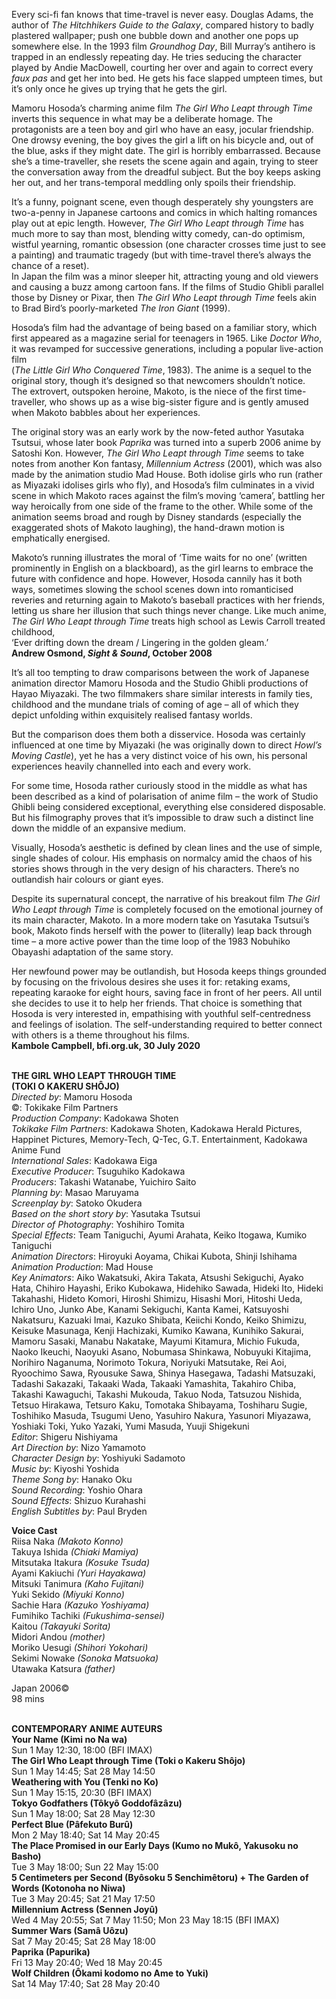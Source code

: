

Every sci-fi fan knows that time-travel is never easy. Douglas Adams, the author of _The Hitchhikers Guide to the Galaxy_, compared history to badly plastered wallpaper; push one bubble down and another one pops up somewhere else. In the 1993 film _Groundhog Day_, Bill Murray’s antihero is trapped in an endlessly repeating day. He tries seducing the character played by Andie MacDowell, courting her over and again to correct every _faux pas_ and get her into bed. He gets his face slapped umpteen times, but it’s only once he gives up trying that he gets the girl.

Mamoru Hosoda’s charming anime film _The Girl Who Leapt through Time_ inverts this sequence in what may be a deliberate homage. The protagonists are a teen boy and girl who have an easy, jocular friendship. One drowsy evening, the boy gives the girl a lift on his bicycle and, out of the blue, asks if they might date. The girl is horribly embarrassed. Because she’s a time-traveller, she resets the scene again and again, trying to steer the conversation away from the dreadful subject. But the boy keeps asking her out, and her trans-temporal meddling only spoils their friendship.

It’s a funny, poignant scene, even though desperately shy youngsters are two-a-penny in Japanese cartoons and comics in which halting romances play out at epic length. However, _The Girl Who Leapt through Time_ has much more to say than most, blending witty comedy, can-do optimism, wistful yearning, romantic obsession (one character crosses time just to see a painting) and traumatic tragedy (but with time-travel there’s always the chance of a reset).  
In Japan the film was a minor sleeper hit, attracting young and old viewers and causing a buzz among cartoon fans. If the films of Studio Ghibli parallel those by Disney or Pixar, then _The Girl Who Leapt through Time_ feels akin to Brad Bird’s poorly-marketed _The Iron Giant_ (1999).

Hosoda’s film had the advantage of being based on a familiar story, which first appeared as a magazine serial for teenagers in 1965. Like _Doctor Who_, it was revamped for successive generations, including a popular live-action film  
(_The Little Girl Who Conquered Time_, 1983). The anime is a sequel to the original story, though it’s designed so that newcomers shouldn’t notice.  
The extrovert, outspoken heroine, Makoto, is the niece of the first time-traveller, who shows up as a wise big-sister figure and is gently amused when Makoto babbles about her experiences.

The original story was an early work by the now-feted author Yasutaka Tsutsui, whose later book _Paprika_ was turned into a superb 2006 anime by Satoshi Kon. However, _The Girl Who Leapt through Time_ seems to take notes from another Kon fantasy, _Millennium Actress_ (2001), which was also made by the animation studio Mad House. Both idolise girls who run (rather as Miyazaki idolises girls who fly), and Hosoda’s film culminates in a vivid scene in which Makoto races against the film’s moving ‘camera’, battling her way heroically from one side of the frame to the other. While some of the animation seems broad and rough by Disney standards (especially the exaggerated shots of Makoto laughing), the hand-drawn motion is emphatically energised.

Makoto’s running illustrates the moral of ‘Time waits for no one’ (written prominently in English on a blackboard), as the girl learns to embrace the future with confidence and hope. However, Hosoda cannily has it both ways, sometimes slowing the school scenes down into romanticised reveries and returning again to Makoto’s baseball practices with her friends, letting us share her illusion that such things never change. Like much anime, _The Girl Who Leapt through Time_ treats high school as Lewis Carroll treated childhood,  
‘Ever drifting down the dream / Lingering in the golden gleam.’  
**Andrew Osmond, _Sight & Sound_, October 2008**

It’s all too tempting to draw comparisons between the work of Japanese animation director Mamoru Hosoda and the Studio Ghibli productions of Hayao Miyazaki. The two filmmakers share similar interests in family ties, childhood and the mundane trials of coming of age – all of which they depict unfolding within exquisitely realised fantasy worlds.

But the comparison does them both a disservice. Hosoda was certainly influenced at one time by Miyazaki (he was originally down to direct _Howl’s Moving Castle_), yet he has a very distinct voice of his own, his personal experiences heavily channelled into each and every work.

For some time, Hosoda rather curiously stood in the middle as what has been described as a kind of polarisation of anime film – the work of Studio Ghibli being considered exceptional, everything else considered disposable. But his filmography proves that it’s impossible to draw such a distinct line down the middle of an expansive medium.

Visually, Hosoda’s aesthetic is defined by clean lines and the use of simple, single shades of colour. His emphasis on normalcy amid the chaos of his stories shows through in the very design of his characters. There’s no outlandish hair colours or giant eyes.

Despite its supernatural concept, the narrative of his breakout film _The Girl Who Leapt through Time_ is completely focused on the emotional journey of its main character, Makoto. In a more modern take on Yasutaka Tsutsui’s book, Makoto finds herself with the power to (literally) leap back through time – a more active power than the time loop of the 1983 Nobuhiko Obayashi adaptation of the same story.

Her newfound power may be outlandish, but Hosoda keeps things grounded by focusing on the frivolous desires she uses it for: retaking exams, repeating karaoke for eight hours, saving face in front of her peers. All until she decides to use it to help her friends. That choice is something that Hosoda is very interested in, empathising with youthful self-centredness and feelings of isolation. The self-understanding required to better connect with others is a theme throughout his films.  
**Kambole Campbell, bfi.org.uk, 30 July 2020**
<br><br>

**THE GIRL WHO LEAPT THROUGH TIME**  
**(TOKI O KAKERU SHÔJO)**  
_Directed by_: Mamoru Hosoda  
©: Tokikake Film Partners  
_Production Company_: Kadokawa Shoten  
_Tokikake Film Partners_: Kadokawa Shoten, Kadokawa Herald Pictures, Happinet Pictures, Memory-Tech, Q-Tec, G.T. Entertainment, Kadokawa Anime Fund  
_International Sales_: Kadokawa Eiga  
_Executive Producer_: Tsuguhiko Kadokawa  
_Producers_: Takashi Watanabe, Yuichiro Saito  
_Planning by_: Masao Maruyama  
_Screenplay by_: Satoko Okudera  
_Based on the short story by_: Yasutaka Tsutsui  
_Director of Photography_: Yoshihiro Tomita  
_Special Effects_: Team Taniguchi, Ayumi Arahata, Keiko Itogawa, Kumiko Taniguchi  
_Animation Directors_: Hiroyuki Aoyama,  Chikai Kubota, Shinji Ishihama  
_Animation Production_: Mad House  
_Key Animators_: Aiko Wakatsuki, Akira Takata, Atsushi Sekiguchi, Ayako Hata, Chihiro Hayashi, Eriko Kubokawa, Hidehiko Sawada, Hideki Ito, Hideki Takahashi, Hideto Komori, Hiroshi Shimizu, Hisashi Mori, Hitoshi Ueda, Ichiro Uno, Junko Abe, Kanami Sekiguchi, Kanta Kamei, Katsuyoshi Nakatsuru, Kazuaki Imai, Kazuko Shibata, Keiichi Kondo, Keiko Shimizu, Keisuke Masunaga, Kenji Hachizaki, Kumiko Kawana, Kunihiko Sakurai, Mamoru Sasaki, Manabu Nakatake, Mayumi Kitamura, Michio Fukuda, Naoko Ikeuchi, Naoyuki Asano, Nobumasa Shinkawa, Nobuyuki Kitajima, Norihiro Naganuma, Norimoto Tokura, Noriyuki Matsutake, Rei Aoi, Ryoochimo Sawa, Ryousuke Sawa, Shinya Hasegawa, Tadashi Matsuzaki, Tadashi Sakazaki, Takaaki Wada, Takaaki Yamashita, Takahiro Chiba, Takashi Kawaguchi, Takashi Mukouda, Takuo Noda, Tatsuzou Nishida, Tetsuo Hirakawa, Tetsuro Kaku, Tomotaka Shibayama, Toshiharu Sugie, Toshihiko Masuda, Tsugumi Ueno, Yasuhiro Nakura, Yasunori Miyazawa, Yoshiaki Toki, Yuko Yazaki, Yumi Masuda, Yuuji Shigekuni  
_Editor_: Shigeru Nishiyama  
_Art Direction by_: Nizo Yamamoto  
_Character Design by_: Yoshiyuki Sadamoto  
_Music by_: Kiyoshi Yoshida  
_Theme Song by_: Hanako Oku  
_Sound Recording_: Yoshio Ohara  
_Sound Effects_: Shizuo Kurahashi  
_English Subtitles by_: Paul Bryden

**Voice Cast**  
Riisa Naka _(Makoto Konno)_  
Takuya Ishida _(Chiaki Mamiya)_  
Mitsutaka Itakura _(Kosuke Tsuda)_  
Ayami Kakiuchi _(Yuri Hayakawa)_  
Mitsuki Tanimura _(Kaho Fujitani)_  
Yuki Sekido _(Miyuki Konno)_  
Sachie Hara _(Kazuko Yoshiyama)_  
Fumihiko Tachiki _(Fukushima-sensei)_  
Kaitou _(Takayuki Sorita)_  
Midori Andou _(mother)_  
Moriko Uesugi _(Shihori Yokohari)_  
Sekimi Nowake _(Sonoka Matsuoka)_  
Utawaka Katsura _(father)_

Japan 2006©  
98 mins
<br><br>

**CONTEMPORARY ANIME AUTEURS**<br>
**Your Name (Kimi no Na wa)**<br>
Sun 1 May 12:30, 18:00 (BFI IMAX)<br>
**The Girl Who Leapt through Time  (Toki o Kakeru Shôjo)**<br>
Sun 1 May 14:45; Sat 28 May 14:50<br>
**Weathering with You (Tenki no Ko)**<br>
Sun 1 May 15:15, 20:30 (BFI IMAX)<br>
**Tokyo Godfathers (Tôkyô Goddofâzâzu)**<br>
Sun 1 May 18:00; Sat 28 May 12:30<br>
**Perfect Blue (Pâfekuto Burû)**<br>
Mon 2 May 18:40; Sat 14 May 20:45<br>
**The Place Promised in our Early Days  (Kumo no Mukô, Yakusoku no Basho)**<br>
Tue 3 May 18:00; Sun 22 May 15:00<br>
**5 Centimeters per Second (Byôsoku 5 Senchimêtoru) + The Garden of Words (Kotonoha no Niwa)**<br>
Tue 3 May 20:45; Sat 21 May 17:50<br>
**Millennium Actress (Sennen Joyû)**<br>
Wed 4 May 20:55; Sat 7 May 11:50;  Mon 23 May 18:15 (BFI IMAX)<br>
**Summer Wars (Samâ Uôzu)**<br>
Sat 7 May 20:45; Sat 28 May 18:00<br>
**Paprika (Papurika)**<br>
Fri 13 May 20:40; Wed 18 May 20:45<br>
**Wolf Children (Ôkami kodomo no Ame to Yuki)**<br>
Sat 14 May 17:40; Sat 28 May 20:40<br>
<br>


<!--stackedit_data:
eyJoaXN0b3J5IjpbMTk2NzUwODQwMF19
-->